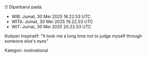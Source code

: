 ⏰ Diperbarui pada:
- WIB: Jumat, 30 Mei 2025 18.22.53 UTC
- WITA: Jumat, 30 Mei 2025 19.22.53 UTC
- WIT: Jumat, 30 Mei 2025 20.22.53 UTC

Kutipan Inspiratif:
"It took me a long time not to judge myself through someone else's eyes"


Kategori: motivational

